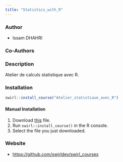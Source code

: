 ```yaml
---
title: "Statistics_with_R"
---
```


### Author

- Issam DHAHRI

### Co-Authors

### Description

Atelier de calculs statistique avec R.

### Installation

```r
swirl::install_course("Atelier_statistiaue_avec_R")
```

#### Manual Installation

1. Download [this](http://swirlstats.com/scn/Atelier_statistiaue_avec_R.swc) file.
2. Run `swirl::install_course()` in the R console.
3. Select the file you just downloaded.

### Website

- https://github.com/swirldev/swirl_courses
